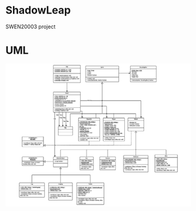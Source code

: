 # ShadowLeap
SWEN20003 project

# UML
![](https://raw.githubusercontent.com/xiandew/ShadowLeap/master/UML.jpg)